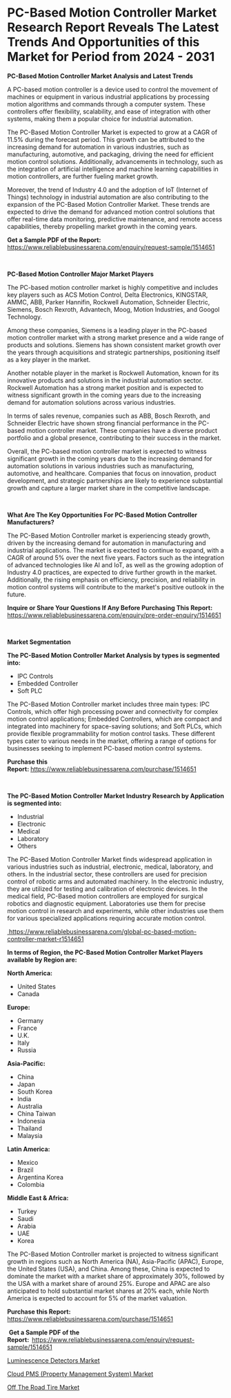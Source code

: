 <p><h1>PC-Based Motion Controller Market Research Report Reveals The Latest Trends And Opportunities of this Market for Period from 2024 - 2031</h1></p><p><strong>PC-Based Motion Controller Market Analysis and Latest Trends</strong></p>
<p><p>A PC-based motion controller is a device used to control the movement of machines or equipment in various industrial applications by processing motion algorithms and commands through a computer system. These controllers offer flexibility, scalability, and ease of integration with other systems, making them a popular choice for industrial automation.</p><p>The PC-Based Motion Controller Market is expected to grow at a CAGR of 11.5% during the forecast period. This growth can be attributed to the increasing demand for automation in various industries, such as manufacturing, automotive, and packaging, driving the need for efficient motion control solutions. Additionally, advancements in technology, such as the integration of artificial intelligence and machine learning capabilities in motion controllers, are further fueling market growth.</p><p>Moreover, the trend of Industry 4.0 and the adoption of IoT (Internet of Things) technology in industrial automation are also contributing to the expansion of the PC-Based Motion Controller Market. These trends are expected to drive the demand for advanced motion control solutions that offer real-time data monitoring, predictive maintenance, and remote access capabilities, thereby propelling market growth in the coming years.</p></p>
<p><strong>Get a Sample PDF of the Report:&nbsp;</strong> <a href="https://www.reliablebusinessarena.com/enquiry/request-sample/1514651">https://www.reliablebusinessarena.com/enquiry/request-sample/1514651</a></p>
<p>&nbsp;</p>
<p><strong>PC-Based Motion Controller Major Market Players</strong></p>
<p><p>The PC-based motion controller market is highly competitive and includes key players such as ACS Motion Control, Delta Electronics, KINGSTAR, AMMC, ABB, Parker Hannifin, Rockwell Automation, Schneider Electric, Siemens, Bosch Rexroth, Advantech, Moog, Motion Industries, and Googol Technology.</p><p>Among these companies, Siemens is a leading player in the PC-based motion controller market with a strong market presence and a wide range of products and solutions. Siemens has shown consistent market growth over the years through acquisitions and strategic partnerships, positioning itself as a key player in the market.</p><p>Another notable player in the market is Rockwell Automation, known for its innovative products and solutions in the industrial automation sector. Rockwell Automation has a strong market position and is expected to witness significant growth in the coming years due to the increasing demand for automation solutions across various industries.</p><p>In terms of sales revenue, companies such as ABB, Bosch Rexroth, and Schneider Electric have shown strong financial performance in the PC-based motion controller market. These companies have a diverse product portfolio and a global presence, contributing to their success in the market.</p><p>Overall, the PC-based motion controller market is expected to witness significant growth in the coming years due to the increasing demand for automation solutions in various industries such as manufacturing, automotive, and healthcare. Companies that focus on innovation, product development, and strategic partnerships are likely to experience substantial growth and capture a larger market share in the competitive landscape.</p></p>
<p>&nbsp;</p>
<p><strong>What Are The Key Opportunities For PC-Based Motion Controller Manufacturers?</strong></p>
<p><p>The PC-Based Motion Controller market is experiencing steady growth, driven by the increasing demand for automation in manufacturing and industrial applications. The market is expected to continue to expand, with a CAGR of around 5% over the next five years. Factors such as the integration of advanced technologies like AI and IoT, as well as the growing adoption of Industry 4.0 practices, are expected to drive further growth in the market. Additionally, the rising emphasis on efficiency, precision, and reliability in motion control systems will contribute to the market's positive outlook in the future.</p></p>
<p><strong>Inquire or Share Your Questions If Any Before Purchasing This Report:</strong> <a href="https://www.reliablebusinessarena.com/enquiry/pre-order-enquiry/1514651">https://www.reliablebusinessarena.com/enquiry/pre-order-enquiry/1514651</a></p>
<p>&nbsp;</p>
<p><strong>Market Segmentation</strong></p>
<p><strong>The PC-Based Motion Controller Market Analysis by types is segmented into:</strong></p>
<p><ul><li>IPC Controls</li><li>Embedded Controller</li><li>Soft PLC</li></ul></p>
<p><p>The PC-Based Motion Controller market includes three main types: IPC Controls, which offer high processing power and connectivity for complex motion control applications; Embedded Controllers, which are compact and integrated into machinery for space-saving solutions; and Soft PLCs, which provide flexible programmability for motion control tasks. These different types cater to various needs in the market, offering a range of options for businesses seeking to implement PC-based motion control systems.</p></p>
<p><strong>Purchase this Report:&nbsp;</strong><a href="https://www.reliablebusinessarena.com/purchase/1514651">https://www.reliablebusinessarena.com/purchase/1514651</a></p>
<p>&nbsp;</p>
<p><strong>The PC-Based Motion Controller Market Industry Research by Application is segmented into:</strong></p>
<p><ul><li>Industrial</li><li>Electronic</li><li>Medical</li><li>Laboratory</li><li>Others</li></ul></p>
<p><p>The PC-Based Motion Controller Market finds widespread application in various industries such as industrial, electronic, medical, laboratory, and others. In the industrial sector, these controllers are used for precision control of robotic arms and automated machinery. In the electronic industry, they are utilized for testing and calibration of electronic devices. In the medical field, PC-Based motion controllers are employed for surgical robotics and diagnostic equipment. Laboratories use them for precise motion control in research and experiments, while other industries use them for various specialized applications requiring accurate motion control.</p></p>
<p><a href="https://www.reliablebusinessarena.com/global-pc-based-motion-controller-market-r1514651">&nbsp;https://www.reliablebusinessarena.com/global-pc-based-motion-controller-market-r1514651</a></p>
<p><strong>In terms of Region, the PC-Based Motion Controller Market Players available by Region are:</strong></p>
<p>
    <p> <strong> North America: </strong>
        <ul>
            <li>United States</li>
            <li>Canada</li>
        </ul>
        </p> 
    <p> <strong> Europe: </strong>
        <ul>
            <li>Germany</li>
            <li>France</li>
            <li>U.K.</li>
            <li>Italy</li>
            <li>Russia</li>
        </ul>
        </p> 
    <p> <strong> Asia-Pacific: </strong>
        <ul>
            <li>China</li>
            <li>Japan</li>
            <li>South Korea</li>
            <li>India</li>
            <li>Australia</li>
            <li>China Taiwan</li>
            <li>Indonesia</li>
            <li>Thailand</li>
            <li>Malaysia</li>
        </ul>
        </p> 
    <p> <strong> Latin America: </strong>
        <ul>
            <li>Mexico</li>
            <li>Brazil</li>
            <li>Argentina Korea</li>
            <li>Colombia</li>
        </ul>
        </p> 
    <p> <strong> Middle East & Africa: </strong>
        <ul>
            <li>Turkey</li>
            <li>Saudi</li>
            <li>Arabia</li>
            <li>UAE</li>
            <li>Korea</li>
        </ul>
    </p>
    </p>
<p><p>The PC-Based Motion Controller market is projected to witness significant growth in regions such as North America (NA), Asia-Pacific (APAC), Europe, the United States (USA), and China. Among these, China is expected to dominate the market with a market share of approximately 30%, followed by the USA with a market share of around 25%. Europe and APAC are also anticipated to hold substantial market shares at 20% each, while North America is expected to account for 5% of the market valuation.</p></p>
<p><strong>Purchase this Report: </strong><a href="https://www.reliablebusinessarena.com/purchase/1514651">https://www.reliablebusinessarena.com/purchase/1514651</a></p>
<p>&nbsp;<strong>Get a Sample PDF of the Report:&nbsp;&nbsp;</strong><a href="https://www.reliablebusinessarena.com/enquiry/request-sample/1514651">https://www.reliablebusinessarena.com/enquiry/request-sample/1514651</a></p>
<p><strong></strong></p>
<p><p><a href="https://medium.com/@jhydehele7/luminescence-detectors-market-size-growth-trends-statistics-forecasts-2024-2031-b3601eddcb4d">Luminescence Detectors Market</a></p><p><a href="https://github.com/HallieBird1/Market-Research-Report-List-1/blob/main/cloud-pms-property-management-system-market.md">Cloud PMS (Property Management System) Market</a></p><p><a href="https://view.publitas.com/reportprime-1/off-the-road-tire-market-size-growth-trends-statistics-forecasts-2024-2031/">Off The Road Tire Market</a></p></p>